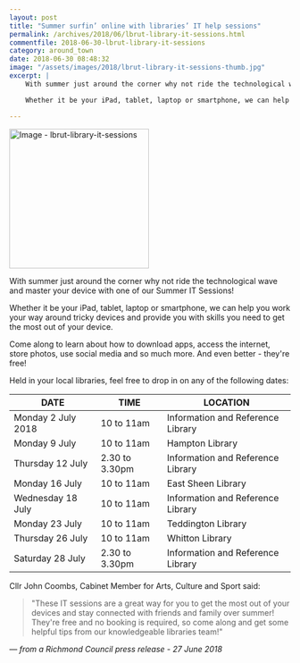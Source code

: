 ```yaml
---
layout: post
title: "Summer surfin’ online with libraries’ IT help sessions"
permalink: /archives/2018/06/lbrut-library-it-sessions.html
commentfile: 2018-06-30-lbrut-library-it-sessions
category: around_town
date: 2018-06-30 08:48:32
image: "/assets/images/2018/lbrut-library-it-sessions-thumb.jpg"
excerpt: |
    With summer just around the corner why not ride the technological wave and master your device with one of our Summer IT Sessions!

    Whether it be your iPad, tablet, laptop or smartphone, we can help you work your way around tricky devices and provide you with skills you need to get the most out of your device.

---
```


<a href="/assets/images/2018/lbrut-library-it-sessions.jpg" title="Click for a larger image"><img src="/assets/images/2018/lbrut-library-it-sessions-thumb.jpg" width="250" alt="Image - lbrut-library-it-sessions"  class="photo right"/></a>

With summer just around the corner why not ride the technological wave and master your device with one of our Summer IT Sessions!

Whether it be your iPad, tablet, laptop or smartphone, we can help you work your way around tricky devices and provide you with skills you need to get the most out of your device.

Come along to learn about how to download apps, access the internet, store photos, use social media and so much more. And even better - they're free!

Held in your local libraries, feel free to drop in on any of the following dates:

|DATE|TIME|LOCATION|
|----|----|--------|
|Monday 2 July 2018|10 to 11am|Information and Reference Library|
|Monday 9 July|10 to 11am|Hampton Library|
|Thursday 12 July|2.30 to 3.30pm|Information and Reference Library|
|Monday 16 July|10 to 11am|East Sheen Library|
|Wednesday 18 July|10 to 11am|Information and Reference Library|
|Monday 23 July|10 to 11am|Teddington Library|
|Thursday 26 July|10 to 11am|Whitton Library|
|Saturday 28 July|2.30 to 3.30pm|Information and Reference Library|

Cllr John Coombs, Cabinet Member for Arts, Culture and Sport said:

> "These IT sessions are a great way for you to get the most out of your devices and stay connected with friends and family over summer! They're free and no booking is required, so come along and get some helpful tips from our knowledgeable libraries team!"


<cite>&mdash; from a Richmond Council press release - 27 June 2018</cite>
